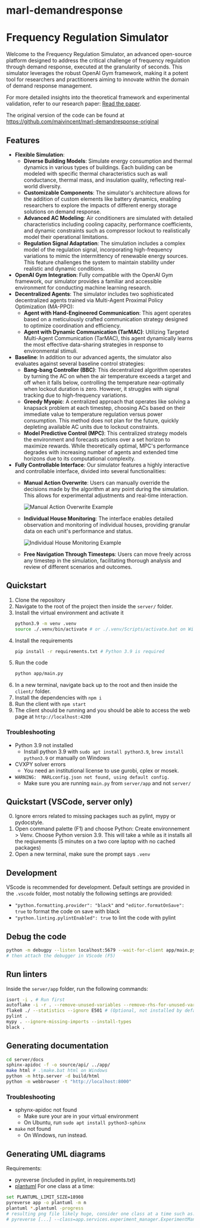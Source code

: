 # marl-demandresponse
# Frequency Regulation Simulator

Welcome to the Frequency Regulation Simulator, an advanced open-source platform designed to address the critical challenge of frequency regulation through demand response, executed at the granularity of seconds. This simulator leverages the robust OpenAI Gym framework, making it a potent tool for researchers and practitioners aiming to innovate within the domain of demand response management.

For more detailed insights into the theoretical framework and experimental validation, refer to our research paper: [Read the paper](https://arxiv.org/abs/2301.02593).

The original version of the code can be found at https://github.com/maivincent/marl-demandresponse-original

## Features
- **Flexible Simulation**: 
  - **Diverse Building Models**: Simulate energy consumption and thermal dynamics in various types of buildings. Each building can be modeled with specific thermal characteristics such as wall conductance, thermal mass, and insulation quality, reflecting real-world diversity.
  - **Customizable Components**: The simulator's architecture allows for the addition of custom elements like battery dynamics, enabling researchers to explore the impacts of different energy storage solutions on demand response.
  - **Advanced AC Modeling**: Air conditioners are simulated with detailed characteristics including cooling capacity, performance coefficients, and dynamic constraints such as compressor lockout to realistically model their operational limitations.
  - **Regulation Signal Adaptation**: The simulation includes a complex model of the regulation signal, incorporating high-frequency variations to mimic the intermittency of renewable energy sources. This feature challenges the system to maintain stability under realistic and dynamic conditions.
- **OpenAI Gym Integration**: Fully compatible with the OpenAI Gym framework, our simulator provides a familiar and accessible environment for conducting machine learning research.
- **Decentralized Agents**: The simulator includes two sophisticated decentralized agents trained via Multi-Agent Proximal Policy Optimization (MA-PPO):
  - **Agent with Hand-Engineered Communication**: This agent operates based on a meticulously crafted communication strategy designed to optimize coordination and efficiency.
  - **Agent with Dynamic Communication (TarMAC)**: Utilizing Targeted Multi-Agent Communication (TarMAC), this agent dynamically learns the most effective data-sharing strategies in response to environmental stimuli.
- **Baseline**: In addition to our advanced agents, the simulator also evaluates against several baseline control strategies:
  - **Bang-bang Controller (BBC)**: This decentralized algorithm operates by turning the AC on when the air temperature exceeds a target and off when it falls below, controlling the temperature near-optimally when lockout duration is zero. However, it struggles with signal tracking due to high-frequency variations.
  - **Greedy Myopic**: A centralized approach that operates like solving a knapsack problem at each timestep, choosing ACs based on their immediate value to temperature regulation versus power consumption. This method does not plan for the future, quickly depleting available AC units due to lockout constraints.
  - **Model Predictive Control (MPC)**: This centralized strategy models the environment and forecasts actions over a set horizon to maximize rewards. While theoretically optimal, MPC's performance degrades with increasing number of agents and extended time horizons due to its computational complexity.
- **Fully Controllable Interface**: Our simulator features a highly interactive and controllable interface, divided into several functionalities:
  - **Manual Action Overwrite**: Users can manually override the decisions made by the algorithm at any point during the simulation. This allows for experimental adjustments and real-time interaction.

    ![Manual Action Overwrite Example](https://i.ibb.co/PGBdqqL/image-Interface1.png)
  - **Individual House Monitoring**: The interface enables detailed observation and monitoring of individual houses, providing granular data on each unit's performance and status.

    ![Individual House Monitoring Example](https://i.ibb.co/HnswFZx/image-Interface2.png)
  - **Free Navigation Through Timesteps**: Users can move freely across any timestep in the simulation, facilitating thorough analysis and review of different scenarios and outcomes.



## Quickstart
1. Clone the repository
2. Navigate to the root of the project then inside the `server/` folder. 
3. Install the virtual environment and activate it
    ```bash
    python3.9 -m venv .venv
    source ./.venv/bin/activate # or ./.venv/Scripts/activate.bat on Windows
    ```
4. Install the requirements
    ```bash
    pip install -r requirements.txt # Python 3.9 is required
    ```
5. Run the code
    ```bash
    python app/main.py
    ```
6. In a new terminal, navigate back up to the root and then inside the `client/` folder. 
7. Install the dependencies with `npm i` 
8. Run the client with `npm start` 
9. The client should be running and you should be able to access the web page at `http://localhost:4200` 

### Troubleshooting
- Python 3.9 not installed
    - Install python 3.9 with `sudo apt install python3.9`, `brew install python3.9` or manually on Windows
- CVXPY solver errors 
    - You need an institutional license to use gurobi, cplex or mosek.
- `WARNING:  MARLconfig.json not found, using default config.`
    - Make sure you are running `main.py` from `server/app` and not `server/`

## Quickstart (VSCode, server only)
0. Ignore errors related to missing packages such as pylint, mypy or pydocstyle. 
1. Open command palette (F1) and choose Python: Create environnement > Venv. Choose Python version 3.9. This will take a while as it installs all the reqiurements (5 minutes on a two core laptop with no cached packages)
2. Open a new terminal, make sure the prompt says `.venv`

## Development
VScode is recommended for development. Default settings are provided in the `.vscode` folder, most notably the following settings are provided:
- `"python.formatting.provider": "black"` and `"editor.formatOnSave": true` to format the code on save with black
- `"python.linting.pylintEnabled": true` to lint the code with pylint

## Debug the code

```bash
python -m debugpy --listen localhost:5679 --wait-for-client app/main.py
# then attach the debugger in VScode (F5)
```

## Run linters
Inside the `server/app` folder, run the following commands:
```bash
isort -i . # Run first
autoflake -i -r . --remove-unused-variables --remove-rhs-for-unused-variables --ignore-init-module-imports --remove-all-unused-imports # (Optional, not installed by default)
flake8 ./ --statistics --ignore E501 # (Optional, not installed by default, install optional dependency flake8-bugbear)
pylint .
mypy . --ignore-missing-imports --install-types
black .
```

## Generating documentation

```bash
cd server/docs
sphinx-apidoc -f -o source/api/ ../app/
make html # .\make.bat html on Windows
python -m http.server -d build/html
python -m webbrowser -t "http://localhost:8000"
```
### Troubleshooting
- sphynx-apidoc not found
    - Make sure your are in your virtual environment
    - On Ubuntu, run `sudo apt install python3-sphinx`
- `make` not found
    - On Windows, run instead.

## Generating UML diagrams
Requirements:
- pyreverse (included in pylint, in requirements.txt)
- [plantuml](https://plantuml.com/download)
For one class at a time:
```bash
set PLANTUML_LIMIT_SIZE=18908
pyreverse app -o plantuml -m n
plantuml *.plantuml -progress
# resulting png file likely huge, consider one class at a time such as:
# pyreverse [...] --class=app.services.experiment_manager.ExperimentManager
```
